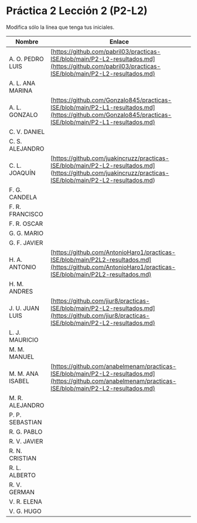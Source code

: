 # Práctica 2 Lección 2 (P2-L2)

Modifica sólo la línea que tenga tus iniciales.

| Nombre       | Enlace                                                                   |
| --------------- | ---------------------------------------------------------- |
| A. O. PEDRO LUIS | [https://github.com/pabril03/practicas-ISE/blob/main/P2-L2-resultados.md](https://github.com/pabril03/practicas-ISE/blob/main/P2-L2-resultados.md)                                                           |
| A. L. ANA MARINA | <!--enlace-->                                                           |
| A. L. GONZALO | [https://github.com/Gonzalo845/practicas-ISE/blob/main/P2-L1-resultados.md](https://github.com/Gonzalo845/practicas-ISE/blob/main/P2-L1-resultados.md)                                                           |
| C. V. DANIEL | <!--enlace-->                                                           |
| C. S. ALEJANDRO | <!--enlace-->                                                           |
| C. L. JOAQUÍN | [https://github.com/juakincruzz/practicas-ISE/blob/main/P2-L2-resultados.md] (https://github.com/juakincruzz/practicas-ISE/blob/main/P2-L2-resultados.md) |
| F. G. CANDELA | <!--enlace-->                                                           |
| F. R. FRANCISCO | <!--enlace-->                                                           |
| F. R. OSCAR | <!--enlace-->                                                           |
| G. G. MARIO | <!--enlace-->                                                           |
| G. F. JAVIER | <!--enlace-->                                                           |
| H. A. ANTONIO | [https://github.com/AntonioHaro1/practicas-ISE/blob/main/P2L2-resultados.md](https://github.com/AntonioHaro1/practicas-ISE/blob/main/P2L2-resultados.md)                                                           |
| H. M. ANDRES | <!--enlace-->                                                           |
| J. U. JUAN LUIS | [https://github.com/jiur8/practicas-ISE/blob/main/P2-L2-resultados.md](https://github.com/jiur8/practicas-ISE/blob/main/P2-L2-resultados.md)                                                       |
| L. J. MAURICIO | <!--enlace-->                                                           |
| M. M. MANUEL | <!--enlace-->                                                           |
| M. M. ANA ISABEL | [https://github.com/anabelmenam/practicas-ISE/blob/main/P2-L2-resultados.md](https://github.com/anabelmenam/practicas-ISE/blob/main/P2-L2-resultados.md)                                                          |
| M. R. ALEJANDRO | <!--enlace-->                                                           |
| P. P. SEBASTIAN | <!--enlace-->                                                           |
| R. G. PABLO | <!--enlace-->                                                           |
| R. V. JAVIER | <!--enlace-->                                                           |
| R. N. CRISTIAN | <!--enlace-->                                                           |
| R. L. ALBERTO | <!--enlace-->                                                           |
| R. V. GERMAN | <!--enlace-->                                                           |
| V. R. ELENA | <!--enlace-->                                                           |
| V. G. HUGO | <!--enlace-->                                                           |![image](https://github.com/user-attachments/assets/cda0f864-eca4-4e17-8c01-cff159a8474a)
